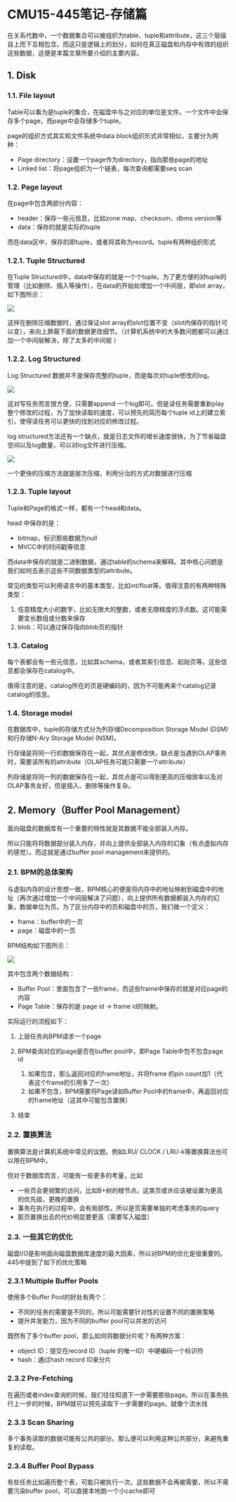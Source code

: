 # CMU15-445笔记-存储篇

在关系代数中，一个数据集合可以被组织为table、tuple和attribute，这三个层级自上而下互相包含。而这只是逻辑上的划分，如何在真正磁盘和内存中有效的组织这些数据，这便是本篇文章所要介绍的主要内容。

## 1. Disk

### 1.1. File layout

Table可以看为是tuple的集合，在磁盘中与之对应的单位是文件。一个文件中会保存多个page，而page中会存储多个tuple。

page的组织方式其实和文件系统中data block组织形式非常相似，主要分为两种：

* Page directory：设置一个page作为directory，指向那些page的地址
* Linked list：将page组织为一个链表，每次查询都需要seq scan

### 1.2. Page layout

在page中包含两部分内容：

* header：保存一些元信息，比如zone map、checksum、dbms version等
* data：保存的就是实际的tuple

而在data区中，保存的即tuple，或者将其称为record。tuple有两种组织形式

### 1.2.1. Tuple Structured

在Tuple Structured中，data中保存的就是一个个tuple。为了更方便的对tuple的管理（比如删除、插入等操作），在data的开始处增加一个中间层，即slot array，如下图所示：

![](https://pic2.zhimg.com/80/v2-4c79f634777c9a8d062ed9f991504945_1440w.webp)

这样在删除压缩数据时，通过保证slot array的slot位置不变（slot内保存的指针可以变），来向上屏蔽下面的数据更改细节。（计算机系统中的大多数问题都可以通过加一个中间层解决，除了太多的中间层 ）

### 1.2.2. Log Structured

Log Structured 数据并不是保存完整的tuple，而是每次对tuple修改的log。

![](https://pic3.zhimg.com/80/v2-5fb4a9f1ab0fd9dbee89570aa9f8a796_1440w.webp)

这对写任务而言很方便，只需要append 一个log即可。但是读任务需要重新play整个修改的过程，为了加快读取的速度，可以预先的简历每个tuple id上的建立索引，使得读任务可以更快的找到对应的修改过程。

log structured方法还有一个缺点，就是日志文件的增长速度很快，为了节省磁盘空间以及log数量，可以对log文件进行压缩。

![](https://pic1.zhimg.com/80/v2-0c85ee5b5ea088b5e59d46912a0d1c84_1440w.webp)

一个更快的压缩方法就是层次压缩，利用分治的方式对数据进行压缩

### 1.2.3. Tuple layout

Tuple和Page的格式一样，都有一个head和data。

head 中保存的是：

* bitmap，标识那些数据为null
* MVCC中的时间戳等信息

而data中保存的就是二进制数据，通过table的schema来解释。其中核心问题是我们如何去表示这些不同数据类型的attribute。

常见的类型可以利用语言中的基本类型，比如int/float等。值得注意的有两种特殊类型：

1. 任意精度大小的数字，比如无限大的整数，或者无限精度的浮点数。这可能需要变长数组或分数来保存
2. blob：可以通过保存指向blob页的指针

### 1.3. Catalog

每个表都会有一些元信息，比如其schema，或者其索引信息、起始页等。这些信息都会保存在catalog中。

值得注意的是，catalog所在的页是硬编码的，因为不可能再来个catalog记录catalog的信息。

### 1.4. Storage model

在数据库中，tuple的存储方式分为列存储Decomposition Storage Model (DSM)和行存储N-Ary Storage Model (NSM)。

行存储是将同一行的数据保存在一起，其优点是修改快，缺点是当遇到OLAP事务时，需要读所有的attribute（OLAP任务可能只需要一个attribute）

列存储是将同一列的数据保存在一起，其优点是可以得到更高的压缩效率以及对OLAP事务友好，但是插入、删除等操作复杂。

## 2. Memory（Buffer Pool Management）

面向磁盘的数据库有一个重要的特性就是其数据不能全部装入内存。

所以只能将将数据部分装入内存，并向上提供全部装入内存的幻象（有点虚拟内存的感觉）。而这就是通过buffer pool management来提供的。

### 2.1. BPM的总体架构

与虚拟内存的设计思想一致，BPM核心的便是将内存中的地址映射到磁盘中的地址（再次通过增加一个中间层解决了问题），向上提供所有数据都装入内存的幻象，数据单位为页。为了区分内存中的页和磁盘中的页，我们做一个定义：

* frame：buffer中的一页
* page：磁盘中的一页

BPM结构如下图所示：

![](https://pic3.zhimg.com/80/v2-52110559a39a24f66d4c762b42891e8a_1440w.webp)

其中包含两个数据结构：

* Buffer Pool：里面包含了一些frame，而这些frame中保存的就是对应page的内容
* Page Table：保存的是 page id -> frame id的映射。

实际运行的流程如下：

1. 上层任务向BPM请求一个page
2. BPM查询对应的page是否在buffer pool中，即Page Table中包不包含page id

    1. 如果包含，那么返回对应的frame地址，并将frame 的pin count加1（代表这个frame的引用多了一次）
    2. 如果不包含，BPM需要将Page读如Buffer Pool中的frame中，再返回对应的frame地址（这其中可能包含置换）
3. 结束

### 2.2. 置换算法

置换算法是计算机系统中常见的议题。例如LRU/ CLOCK / LRU-k等置换算法也可以用在BPM中。

但对于数据库而言，可能有一些更多的考量，比如

* 一些页会更频繁的访问，比如B+树的根节点。这类页或许应该被设置为更高的优先级，更晚的置换
* 事务在执行的过程中，会有局部性。所以是否需要单独的考虑事务的query
* 脏页置换出去的代价明显要更高（需要写入磁盘）

### 2.3. 一些其它的优化

磁盘I/O是影响面向磁盘数据库速度的最大因素，所以对BPM的优化是很重要的。445中提到了如下的优化策略

### 2.3.1 Multiple Buffer Pools

使用多个Buffer Pool的好处有两个：

* 不同的任务的需要是不同的，所以可能需要针对性的设置不同的置换策略
* 提升并发能力，因为不同的buffer pool可以并发的访问

既然有了多个buffer pool，那么如何将数据分片呢？有两种方案：

* object ID：提交在record ID（tuple 的唯一ID）中硬编码一个标识符
* hash：通过hash record ID来分片

### 2.3.2 Pre-Fetching

在遍历或者index查询的时候，我们往往知道下一步需要那些page。所以在事务执行上一步的时候，BPM就可以预先读取下一步需要的page。就像个流水线

### 2.3.3 Scan Sharing

多个事务读取的数据可能有公共的部分。那么便可以利用这种公共部分，来避免重复的读取。

### 2.3.4 Buffer Pool Bypass

有些任务比如遍历整个表，可能只被执行一次。这些数据不会再被需要，所以不需要污染buffer pool，可以直接本地跑一个小cache即可
